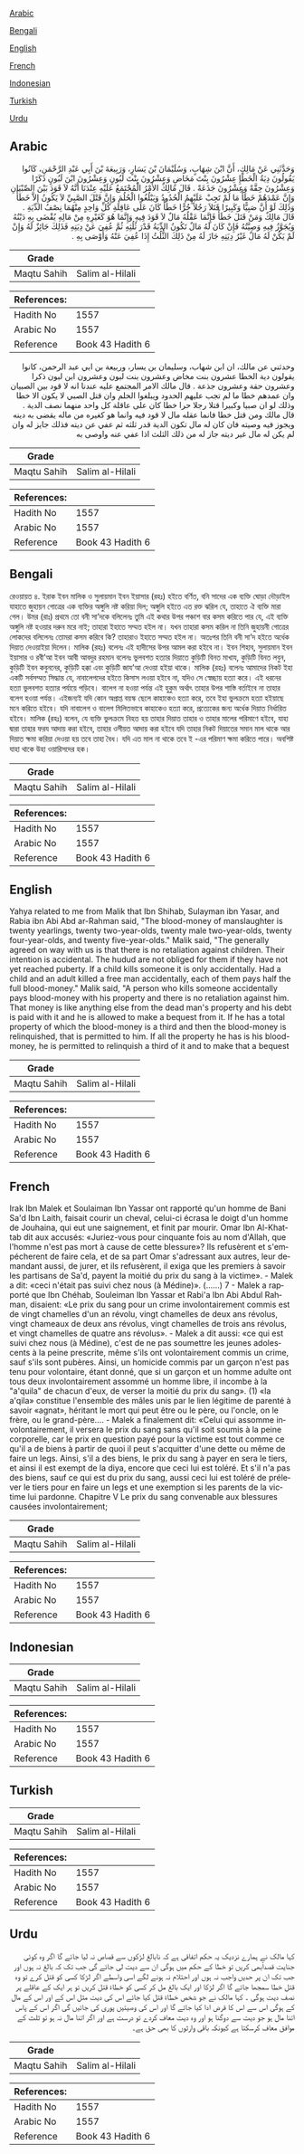 [Arabic](#arabic)

[Bengali](#bengali)

[English](#english)

[French](#french)

[Indonesian](#indonesian)

[Turkish](#turkish)

[Urdu](#urdu)

## Arabic


<div dir="rtl" lang="ar" style={{fontSize:'larger',backgroundColor:'#f8f9fa',padding:20}}>
وَحَدَّثَنِي عَنْ مَالِكٍ، أَنَّ ابْنَ شِهَابٍ، وَسُلَيْمَانَ بْنَ يَسَارٍ، وَرَبِيعَةَ بْنَ أَبِي عَبْدِ الرَّحْمَنِ، كَانُوا يَقُولُونَ دِيَةُ الْخَطَإِ عِشْرُونَ بِنْتَ مَخَاضٍ وَعِشْرُونَ بِنْتَ لَبُونٍ وَعِشْرُونَ ابْنَ لَبُونٍ ذَكَرًا وَعِشْرُونَ حِقَّةً وَعِشْرُونَ جَذَعَةً ‏.‏ قَالَ مَالِكٌ الأَمْرُ الْمُجْتَمَعُ عَلَيْهِ عِنْدَنَا أَنَّهُ لاَ قَوَدَ بَيْنَ الصِّبْيَانِ وَإِنَّ عَمْدَهُمْ خَطَأٌ مَا لَمْ تَجِبْ عَلَيْهِمُ الْحُدُودُ وَيَبْلُغُوا الْحُلُمَ وَإِنَّ قَتْلَ الصَّبِيِّ لاَ يَكُونُ إِلاَّ خَطَأً وَذَلِكَ لَوْ أَنَّ صَبِيًّا وَكَبِيرًا قَتَلاَ رَجُلاً حُرًّا خَطَأً كَانَ عَلَى عَاقِلَةِ كُلِّ وَاحِدٍ مِنْهُمَا نِصْفُ الدِّيَةِ ‏.‏ قَالَ مَالِكٌ وَمَنْ قَتَلَ خَطَأً فَإِنَّمَا عَقْلُهُ مَالٌ لاَ قَوَدَ فِيهِ وَإِنَّمَا هُوَ كَغَيْرِهِ مِنْ مَالِهِ يُقْضَى بِهِ دَيْنُهُ وَيُجَوَّزُ فِيهِ وَصِيَّتُهُ فَإِنْ كَانَ لَهُ مَالٌ تَكُونُ الدِّيَةُ قَدْرَ ثُلُثِهِ ثُمَّ عُفِيَ عَنْ دِيَتِهِ فَذَلِكَ جَائِزٌ لَهُ وَإِنْ لَمْ يَكُنْ لَهُ مَالٌ غَيْرُ دِيَتِهِ جَازَ لَهُ مِنْ ذَلِكَ الثُّلُثُ إِذَا عُفِيَ عَنْهُ وَأَوْصَى بِهِ ‏.‏
</div>
<div style={{backgroundColor:'#f8f9fa',padding:20, marginBottom: 10}}><table> <thead> <tr> <th>Grade</th> <th></th> </tr> </thead> <tbody> <tr><td>Maqtu Sahih</td><td>Salim al-Hilali</td></tr></tbody></table><table> <thead> <tr> <th>References:</th> <th></th> </tr> </thead> <tbody><tr><td>Hadith No</td><td>1557</td></tr><tr><td>Arabic No</td><td>1557</td></tr><tr><td>Reference</td><td>Book 43 Hadith 6</td></tr></tbody></table></div>


<div dir="rtl" lang="ar" style={{fontSize:'larger',backgroundColor:'#f8f9fa',padding:20}}>
وحدثني عن مالك، ان ابن شهاب، وسليمان بن يسار، وربيعة بن ابي عبد الرحمن، كانوا يقولون دية الخطا عشرون بنت مخاض وعشرون بنت لبون وعشرون ابن لبون ذكرا وعشرون حقة وعشرون جذعة . قال مالك الامر المجتمع عليه عندنا انه لا قود بين الصبيان وان عمدهم خطا ما لم تجب عليهم الحدود ويبلغوا الحلم وان قتل الصبي لا يكون الا خطا وذلك لو ان صبيا وكبيرا قتلا رجلا حرا خطا كان على عاقلة كل واحد منهما نصف الدية . قال مالك ومن قتل خطا فانما عقله مال لا قود فيه وانما هو كغيره من ماله يقضى به دينه ويجوز فيه وصيته فان كان له مال تكون الدية قدر ثلثه ثم عفي عن ديته فذلك جايز له وان لم يكن له مال غير ديته جاز له من ذلك الثلث اذا عفي عنه واوصى به
</div>
<div style={{backgroundColor:'#f8f9fa',padding:20, marginBottom: 10}}><table> <thead> <tr> <th>Grade</th> <th></th> </tr> </thead> <tbody> <tr><td>Maqtu Sahih</td><td>Salim al-Hilali</td></tr></tbody></table><table> <thead> <tr> <th>References:</th> <th></th> </tr> </thead> <tbody><tr><td>Hadith No</td><td>1557</td></tr><tr><td>Arabic No</td><td>1557</td></tr><tr><td>Reference</td><td>Book 43 Hadith 6</td></tr></tbody></table></div>

## Bengali


<div dir="ltr" lang="bn" style={{fontSize:'larger',backgroundColor:'#f8f9fa',padding:20}}>
রেওয়ায়ত ৪. ইরাক ইবন মালিক ও সুলায়মান ইবন ইয়াসার (রহঃ) হইতে বর্ণিত, বনি সাদের এক ব্যক্তি ঘোড়া দৌড়াইল যাহাতে জুহায়ন গোত্রের এক ব্যক্তির অঙ্গুলি নষ্ট করিয়া দিল; অঙ্গুলি হইতে এত রক্ত ঝরিল যে, তাহাতে ঐ ব্যক্তি মারা গেল। উমর (রাঃ) প্রথমে তো বনী সা’দকে বলিলেনঃ তুমি এই কথার উপর পঞ্চাশ বার কসম করিতে পার যে, এই ব্যক্তি অঙ্গুলি নষ্ট হওয়ার দরুন মরে নাই; তাহারা ইহাতে সম্মত হইল না। যখন তাহারা কসম করিল না তিনি জুহায়নী গোত্রের লোকদের বলিলেনঃ তোমরা কসম করিবে কি? তাহারাও ইহাতে সম্মত হইল না। অতঃপর তিনি বনী সা’দ হইতে অর্ধেক দিয়াত দেওয়াইয়া দিলেন। মালিক (রহঃ) বলেনঃ এই হাদীসের উপর আমল করা হইবে না। ইবন শিহাব, সুলায়মান ইবন ইয়াসার ও রবী’আ ইবন আবী আবদুর রহমান বলেনঃ ভুলবশত হত্যার দিয়াতে কুড়িটি বিনত মাখায, কুড়িটি বিনত লবুন, কুড়িটি ইবন কবুননের, কুড়িটি হক্কা এবং কুড়িটি জায’আ দেওয়া হইয়া থাকে। মালিক (রহঃ) বলেনঃ আমাদের নিকট ইহা একটি সর্বসম্মত সিদ্ধান্ত যে, নাবালেগদের হইতে কিসাস লওয়া হইবে না, যদিও সে স্বেচ্ছায় হত্যা করে। এই ধরনের হত্যা ভুলবশত হত্যার পর্যায়ে পড়িবে। বালেগ না হওয়া পর্যন্ত এই হুকুম অর্থাৎ তাহার উপর শাস্তি বর্তাইবে না তাহার বলেগ হওয়া পর্যন্ত। এইজন্যই যদি কোন অপ্রাপ্ত বয়স্ক ছেলে কাহাকেও হত্যা করে, তবে ইহা ভুলক্রমে হত্যা হইয়াছে মনে করিতে হইবে। যদি নাবালেগ ও বালেগ মিলিতভাবে কাহাকেও হত্যা করে, প্রত্যেকের জন্য অর্ধেক দিয়াত নির্ধারিত হইবে। মালিক (রহঃ) বলেন, যে ব্যক্তি ভুলক্রমে নিহত হয় তাহার দিয়াত তাহার ও তাহার মালের পরিমাণে হইবে, যাহা দ্বারা তাহার ফরয আদায় করা হইবে, তাহার ওসীয়ত আদায় করা হইবে যদি তাহার নিকট দিয়াতের সমান মাল থাকে আর দিয়াত ক্ষমা করিয়া দেওয়া হয় তবে তাহা বৈধ। যদি এত মাল না থাকে তবে ই -এর পরিমাণ ক্ষমা করিতে পারে। অবশিষ্ট যাহা থাকে উহা ওয়ারিসদের হক।
</div>
<div style={{backgroundColor:'#f8f9fa',padding:20, marginBottom: 10}}><table> <thead> <tr> <th>Grade</th> <th></th> </tr> </thead> <tbody> <tr><td>Maqtu Sahih</td><td>Salim al-Hilali</td></tr></tbody></table><table> <thead> <tr> <th>References:</th> <th></th> </tr> </thead> <tbody><tr><td>Hadith No</td><td>1557</td></tr><tr><td>Arabic No</td><td>1557</td></tr><tr><td>Reference</td><td>Book 43 Hadith 6</td></tr></tbody></table></div>

## English


<div dir="ltr" lang="en" style={{fontSize:'larger',backgroundColor:'#f8f9fa',padding:20}}>
Yahya related to me from Malik that Ibn Shihab, Sulayman ibn Yasar, and Rabia ibn Abi Abd ar-Rahman said, "The blood-money of manslaughter is twenty yearlings, twenty two-year-olds, twenty male two-year-olds, twenty four-year-olds, and twenty five-year-olds." Malik said, "The generally agreed on way with us is that there is no retaliation against children. Their intention is accidental. The hudud are not obliged for them if they have not yet reached puberty. If a child kills someone it is only accidentally. Had a child and an adult killed a free man accidentally, each of them pays half the full blood-money." Malik said, "A person who kills someone accidentally pays blood-money with his property and there is no retaliation against him. That money is like anything else from the dead man's property and his debt is paid with it and he is allowed to make a bequest from it. If he has a total property of which the blood-money is a third and then the blood-money is relinquished, that is permitted to him. If all the property he has is his blood-money, he is permitted to relinquish a third of it and to make that a bequest
</div>
<div style={{backgroundColor:'#f8f9fa',padding:20, marginBottom: 10}}><table> <thead> <tr> <th>Grade</th> <th></th> </tr> </thead> <tbody> <tr><td>Maqtu Sahih</td><td>Salim al-Hilali</td></tr></tbody></table><table> <thead> <tr> <th>References:</th> <th></th> </tr> </thead> <tbody><tr><td>Hadith No</td><td>1557</td></tr><tr><td>Arabic No</td><td>1557</td></tr><tr><td>Reference</td><td>Book 43 Hadith 6</td></tr></tbody></table></div>

## French


<div dir="ltr" lang="fr" style={{fontSize:'larger',backgroundColor:'#f8f9fa',padding:20}}>
Irak Ibn Malek et Soulaiman Ibn Yassar ont rapporté qu'un homme de Bani Sa'd Ibn Laith, faisait courir un cheval, celui-ci écrasa le doigt d'un homme de Jouhaina, qui eut une saignement, et finit par mourir. Omar Ibn Al-Khattab dit aux accusés: «Juriez-vous pour cinquante fois au nom d'Allah, que l'homme n'est pas mort à cause de cette blessure»? Ils refusèrent et s'empécherent de faire cela, et de sa part Omar s'adressant aux autres, leur demandant aussi, de jurer, et ils refusèrent, il exiga que les premiers à savoir les partisans de Sa'd, payent la moitié du prix du sang à la victime». - Malek a dit: «ceci n'était pas suivi chez nous (à Médine)». (......) 7 - Malek a rapporté que Ibn Chéhab, Souleiman Ibn Yassar et Rabi'a Ibn Abi Abdul Rahman, disaient: «Le prix du sang pour un crime involontairement commis est de vingt chamelles d'un an révolu, vingt chamelles de deux ans révolus, vingt chameaux de deux ans révolus, vingt chamelles de trois ans révolus, et vingt chamelles de quatre ans révolus». - Malek a dit aussi: «ce qui est suivi chez nous (à Médine), c'est de ne pas soumettre les jeunes adolescents à la peine prescrite, même s'ils ont volontairement commis un crime, sauf s'ils sont pubères. Ainsi, un homicide commis par un garçon n'est pas tenu pour volontaire, étant donné, que si un garçon et un homme adulte ont tous deux involontairement assommé un homme libre, il incombe à la "a'quila" de chacun d'eux, de verser la moitié du prix du sang». (1) «la a'qila» constitue l'ensemble des mâles unis par le lien légitime de parenté à savoir «agnat», héritant le mort qui peut être ou le père, ou l'oncle, on le frère, ou le grand-père.... - Malek a finalement dit: «Celui qui assomme involontairement, il versera le prix du sang sans qu'il soit soumis à la peine corporelle, car le prix en question payé pour la victime est tout comme ce qu'il a de biens à partir de quoi il peut s'acquitter d'une dette ou même de faire un legs. Ainsi, s'il a des biens, le prix du sang à payer en sera le tiers, et ainsi il est exempt de la diya, encore que ceci lui est toléré. Et s'il n'a pas des biens, sauf ce qui est du prix du sang, aussi ceci lui est toléré de prélever le tiers pour en faire un legs et une exemption si les parents de la victime lui pardonne. Chapitre V Le prix du sang convenable aux blessures causées involontairement;
</div>
<div style={{backgroundColor:'#f8f9fa',padding:20, marginBottom: 10}}><table> <thead> <tr> <th>Grade</th> <th></th> </tr> </thead> <tbody> <tr><td>Maqtu Sahih</td><td>Salim al-Hilali</td></tr></tbody></table><table> <thead> <tr> <th>References:</th> <th></th> </tr> </thead> <tbody><tr><td>Hadith No</td><td>1557</td></tr><tr><td>Arabic No</td><td>1557</td></tr><tr><td>Reference</td><td>Book 43 Hadith 6</td></tr></tbody></table></div>

## Indonesian


<div dir="ltr" lang="id" style={{fontSize:'larger',backgroundColor:'#f8f9fa',padding:20}}>

</div>
<div style={{backgroundColor:'#f8f9fa',padding:20, marginBottom: 10}}><table> <thead> <tr> <th>Grade</th> <th></th> </tr> </thead> <tbody> <tr><td>Maqtu Sahih</td><td>Salim al-Hilali</td></tr></tbody></table><table> <thead> <tr> <th>References:</th> <th></th> </tr> </thead> <tbody><tr><td>Hadith No</td><td>1557</td></tr><tr><td>Arabic No</td><td>1557</td></tr><tr><td>Reference</td><td>Book 43 Hadith 6</td></tr></tbody></table></div>

## Turkish


<div dir="ltr" lang="tr" style={{fontSize:'larger',backgroundColor:'#f8f9fa',padding:20}}>

</div>
<div style={{backgroundColor:'#f8f9fa',padding:20, marginBottom: 10}}><table> <thead> <tr> <th>Grade</th> <th></th> </tr> </thead> <tbody> <tr><td>Maqtu Sahih</td><td>Salim al-Hilali</td></tr></tbody></table><table> <thead> <tr> <th>References:</th> <th></th> </tr> </thead> <tbody><tr><td>Hadith No</td><td>1557</td></tr><tr><td>Arabic No</td><td>1557</td></tr><tr><td>Reference</td><td>Book 43 Hadith 6</td></tr></tbody></table></div>

## Urdu


<div dir="rtl" lang="ur" style={{fontSize:'larger',backgroundColor:'#f8f9fa',padding:20}}>
کہا مالک نے ہمارے نزدیک یہ حکم اتفاقی ہے کہ نابالغ لڑکوں سے قصاص نہ لیا جائے گا اگر وہ کوئی جنایت قصداًبھی کریں تو خطا کے حکم میں ہوگی ان سے دیت لی جائے گی جب تک کہ بالغ نہ ہوں اور جب تک ان پر حدیں واجب نہ ہوں اور احتلام نہ ہونے لگے اسی واسطے اگر لڑکا کسی کو قتل کرے تو وہ قتل خطا سمجھا جائے گا اگر لڑکا اور ایک بالغ مل کر کسی کو خطاءً قتل کریں تو ہر ایک کے عاقلے پر نصف دیت ہوگی ۔ کہا مالک نے جو شخص خطاءً قتل کیا جائے اس کی دیت مثل اس کے اور اس کے مال کے ہوگی اس سے اس کا قرض ادا کیا جائے گا اور اس کی وصیتیں پوری کی جائیں گی اگر اس کے پاس اتنا مال ہو جو دیت سے دوگنا ہو اور وہ دیت معاف کردے تو درست ہے اور اگر اتنا مال نہ ہو تو ثلث کے موافق معاف کرسکتا ہے کیونکہ باقی وارثوں کا بھی حق ہے۔
</div>
<div style={{backgroundColor:'#f8f9fa',padding:20, marginBottom: 10}}><table> <thead> <tr> <th>Grade</th> <th></th> </tr> </thead> <tbody> <tr><td>Maqtu Sahih</td><td>Salim al-Hilali</td></tr></tbody></table><table> <thead> <tr> <th>References:</th> <th></th> </tr> </thead> <tbody><tr><td>Hadith No</td><td>1557</td></tr><tr><td>Arabic No</td><td>1557</td></tr><tr><td>Reference</td><td>Book 43 Hadith 6</td></tr></tbody></table></div>